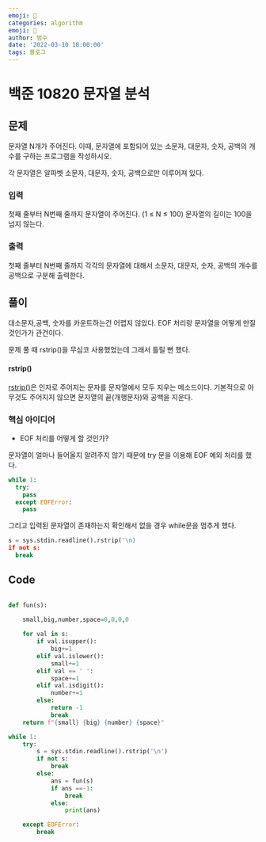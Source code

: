 ```yaml
---
emoji: 🏃
categories: algorithm
emoji: 🏃
author: 범수
date: '2022-03-10 18:00:00'
tags: 블로그
---
```

<!-- 
튜토리얼, 하우 투 가이드, 설명 ,레퍼런스 
https://documentation.divio.com/tutorials/
-->

# 백준 10820 문자열 분석
## 문제

문자열 N개가 주어진다. 이때, 문자열에 포함되어 있는 소문자, 대문자, 숫자, 공백의 개수를 구하는 프로그램을 작성하시오.

각 문자열은 알파벳 소문자, 대문자, 숫자, 공백으로만 이루어져 있다.

### 입력

첫째 줄부터 N번째 줄까지 문자열이 주어진다. (1 ≤ N ≤ 100) 문자열의 길이는 100을 넘지 않는다.

### 출력

첫째 줄부터 N번째 줄까지 각각의 문자열에 대해서 소문자, 대문자, 숫자, 공백의 개수를 공백으로 구분해 출력한다.

## 풀이

대소문자,공백, 숫자를 카운트하는건 어렵지 않았다. EOF 처리랑 문자열을 어떻게 만질것인가가 관건이다.

문제 풀 때 rstrip()을 무심코 사용했었는데 그래서 틀릴 뻔 했다.

#### rstrip()

[rstrip()](https://www.w3schools.com/python/ref_string_rstrip.asp)은 인자로 주어지는 문자를 문자열에서 모두 지우는 메소드이다.
기본적으로 아무것도 주어지지 않으면 문자열의 끝(개행문자)와 공백을 지운다.

### 핵심 아이디어

* EOF 처리를 어떻게 할 것인가?

문자열이 얼마나 들어올지 알려주지 않기 때문에 try 문을 이용해 EOF 예외 처리를 했다.

```python
while 1:
  try:
    pass
  except EOFError:
    pass
```

그리고 입력된 문자열이 존재하는지 확인해서 없을 경우 while문을 멈추게 했다.

```python
s = sys.stdin.readline().rstrip('\n)
if not s:
  break
```

## Code

```python

def fun(s):
    
    small,big,number,space=0,0,0,0

    for val in s:
        if val.isupper():
            big+=1
        elif val.islower():
            small+=1
        elif val == ' ':
            space+=1
        elif val.isdigit():
            number+=1
        else:
            return -1
            break
    return f"{small} {big} {number} {space}"

while 1:
    try:
        s = sys.stdin.readline().rstrip('\n')
        if not s:
            break
        else:
            ans = fun(s)
            if ans ==-1:
                break
            else:
                print(ans)

    except EOFError:
        break
```